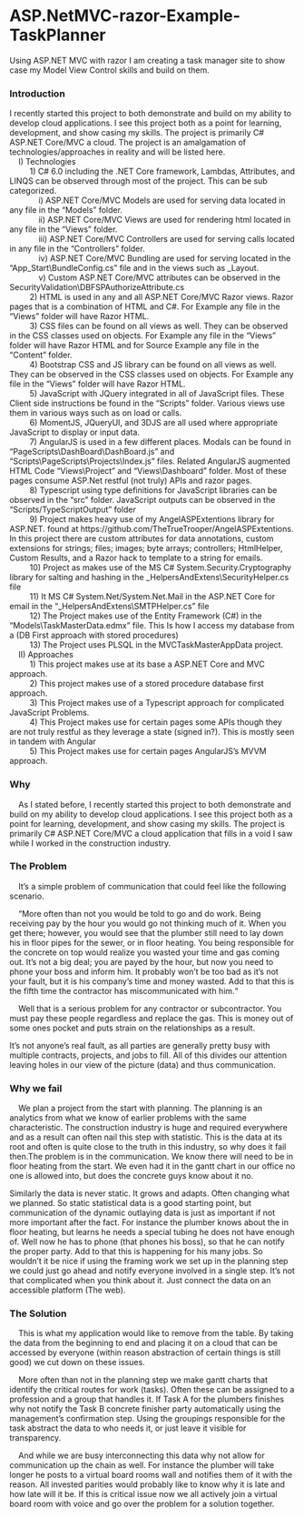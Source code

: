 # ASP.NetMVC-razor-Example-TaskPlanner
Using ASP.NET MVC with razor I am creating a task manager site to show case my Model View Control skills and build on them.

<h3>Introduction</h3> 
<p>I recently started this project to both demonstrate and build on my ability to develop cloud applications. I see this project both as a point for learning, development, and show casing my skills. The project is primarily C# ASP.NET Core/MVC a cloud. The project is an amalgamation of technologies/approaches in reality and will be listed here.<br/>
&nbsp;&nbsp;&nbsp;&nbsp;I)	Technologies<br/>
&nbsp;&nbsp;&nbsp;&nbsp;&nbsp;&nbsp;&nbsp;&nbsp;    1)	C# 6.0 including the .NET Core framework, Lambdas, Attributes, and LINQS can be observed through most of the project. This   can be sub categorized. <br/>
&nbsp;&nbsp;&nbsp;&nbsp;&nbsp;&nbsp;&nbsp;&nbsp;&nbsp;&nbsp;&nbsp;&nbsp;        i)	ASP.NET Core/MVC Models are used for serving data located in any file in the “Models” folder.<br/>
&nbsp;&nbsp;&nbsp;&nbsp;&nbsp;&nbsp;&nbsp;&nbsp;&nbsp;&nbsp;&nbsp;&nbsp;        ii)	ASP.NET Core/MVC Views are used for rendering html located in any file in the “Views” folder.<br/>
&nbsp;&nbsp;&nbsp;&nbsp;&nbsp;&nbsp;&nbsp;&nbsp;&nbsp;&nbsp;&nbsp;&nbsp;        iii)	ASP.NET Core/MVC Controllers are used for serving calls located in any file in the “Controllers” folder.<br/>
&nbsp;&nbsp;&nbsp;&nbsp;&nbsp;&nbsp;&nbsp;&nbsp;&nbsp;&nbsp;&nbsp;&nbsp;        iv)	ASP.NET Core/MVC Bundling are used for serving located in the “App_Start\BundleConfig.cs” file and in the views such as _Layout.<br/>
&nbsp;&nbsp;&nbsp;&nbsp;&nbsp;&nbsp;&nbsp;&nbsp;&nbsp;&nbsp;&nbsp;&nbsp;        v)	Custom ASP.NET Core/MVC  attributes can be observed in the SecurityValidation\DBFSPAuthorizeAttribute.cs<br/>
&nbsp;&nbsp;&nbsp;&nbsp;&nbsp;&nbsp;&nbsp;&nbsp;    2)	HTML is used in any and all ASP.NET Core/MVC Razor views. Razor pages that is a combination of HTML and C#. For Example any file in the “Views” folder will have Razor HTML.<br/>
&nbsp;&nbsp;&nbsp;&nbsp;&nbsp;&nbsp;&nbsp;&nbsp;    3)	CSS files can be found on all views as well. They can be observed in the CSS classes used on objects. For Example any file in the “Views” folder will have Razor HTML and for Source Example any file in the “Content” folder.  <br/>
&nbsp;&nbsp;&nbsp;&nbsp;&nbsp;&nbsp;&nbsp;&nbsp;    4)	Bootstrap CSS and JS library can be found on all views as well. They can be observed in the CSS classes used on objects. For Example any file in the “Views” folder will have Razor HTML.<br/>
&nbsp;&nbsp;&nbsp;&nbsp;&nbsp;&nbsp;&nbsp;&nbsp;    5)	JavaScript with JQuery integrated in all of JavaScript files. These Client side instructions be found in the “Scripts” folder. Various views use them in various ways such as on load or calls.<br/>
&nbsp;&nbsp;&nbsp;&nbsp;&nbsp;&nbsp;&nbsp;&nbsp;    6)	MomentJS, JQueryUI, and 3DJS are all used where appropriate JavaScript to display or input data.<br/>
&nbsp;&nbsp;&nbsp;&nbsp;&nbsp;&nbsp;&nbsp;&nbsp;    7)	AngularJS is used in a few different places. Modals can be found in “PageScripts\DashBoard\DashBoard.js” and “Scripts\PageScripts\Projects\Index.js” files. Related AngularJS augmented HTML Code “Views\Project” and “Views\Dashboard” folder. Most of these pages consume ASP.Net restful (not truly) APIs and razor pages. <br/>
&nbsp;&nbsp;&nbsp;&nbsp;&nbsp;&nbsp;&nbsp;&nbsp;    8)	Typescript using type definitions for JavaScript libraries can be observed in the “src” folder. JavaScript outputs can be observed in the “Scripts/TypeScriptOutput” folder<br/>
&nbsp;&nbsp;&nbsp;&nbsp;&nbsp;&nbsp;&nbsp;&nbsp;    9)	Project makes heavy use of my AngelASPExtentions library for ASP.NET. found at https://github.com/TheTrueTrooper/AngelASPExtentions. In this project there are custom attributes for data annotations, custom extensions for strings; files; images; byte arrays; controllers; HtmlHelper, Custom Results, and a Razor hack to template to a string for emails.<br/>
&nbsp;&nbsp;&nbsp;&nbsp;&nbsp;&nbsp;&nbsp;&nbsp;    10)	Project as makes use of the MS C# System.Security.Cryptography library for salting and hashing in the _HelpersAndExtens\SecurityHelper.cs file<br/>
&nbsp;&nbsp;&nbsp;&nbsp;&nbsp;&nbsp;&nbsp;&nbsp;    11)	It MS C# System.Net/System.Net.Mail in the ASP.NET Core for email in the “_HelpersAndExtens\SMTPHelper.cs” file <br/>
&nbsp;&nbsp;&nbsp;&nbsp;&nbsp;&nbsp;&nbsp;&nbsp;    12)	The Project makes use of the Entity Framework (C#) in the “Models\TaskMasterData.edmx” file. This Is how I access my database from a (DB First approach with stored procedures)<br/>
&nbsp;&nbsp;&nbsp;&nbsp;&nbsp;&nbsp;&nbsp;&nbsp;    13)	The Project uses PLSQL in the MVCTaskMasterAppData project. <br/>
&nbsp;&nbsp;&nbsp;&nbsp;II)	Approaches<br/>
&nbsp;&nbsp;&nbsp;&nbsp;&nbsp;&nbsp;&nbsp;&nbsp;    1)	This project makes use at its base a ASP.NET Core and MVC approach.<br/>
&nbsp;&nbsp;&nbsp;&nbsp;&nbsp;&nbsp;&nbsp;&nbsp;    2)	This project makes use of a stored procedure database first approach.<br/>
&nbsp;&nbsp;&nbsp;&nbsp;&nbsp;&nbsp;&nbsp;&nbsp;    3)	This Project makes use of a Typescript approach for complicated JavaScript Problems.<br/>
&nbsp;&nbsp;&nbsp;&nbsp;&nbsp;&nbsp;&nbsp;&nbsp;    4)	This Project makes use for certain pages some APIs though they are not truly restful as they leverage a state (signed in?). This is mostly seen in tandem with Angular<br/>
&nbsp;&nbsp;&nbsp;&nbsp;&nbsp;&nbsp;&nbsp;&nbsp;    5)	This Project makes use for certain pages AngularJS’s MVVM approach.</p>

<h3>Why</h3>  

<p>&nbsp;&nbsp;&nbsp;&nbsp;As I stated before, I recently started this project to both demonstrate and build on my ability to develop cloud applications. I see this project both as a point for learning, development, and show casing my skills. The project is primarily C# ASP.NET Core/MVC a cloud application that fills in a void I saw while I worked in the construction industry. </p>

<h3>The Problem</h3>

<p>&nbsp;&nbsp;&nbsp;&nbsp;It’s a simple problem of communication that could feel like the following scenario.</p>
<p>&nbsp;&nbsp;&nbsp;&nbsp;“More often than not you would be told to go and do work. Being receiving pay by the hour you would go not thinking much of it. When you get there; however, you would see that the plumber still need to lay down his in floor pipes for the sewer, or in floor heating. You being responsible for the concrete on top would realize you wasted your time and gas coming out. 
It’s not a big deal; you are payed by the hour, but now you need to phone your boss and inform him. It probably won’t be too bad as it’s not your fault, but it is his company’s time and money wasted. Add to that this is the fifth time the contractor has miscommunicated with him.“</p>
<p>&nbsp;&nbsp;&nbsp;&nbsp;Well that is a serious problem for any contractor or subcontractor. You must pay these people regardless and replace the gas. This is money out of some ones pocket and puts strain on the relationships as a result.</p>
<p>It’s not anyone’s real fault, as all parties are generally pretty busy with multiple contracts, projects, and jobs to fill. All of this divides our attention leaving holes in our view of the picture (data) and thus communication.</p>

<h3>Why we fail</h3>

<p>&nbsp;&nbsp;&nbsp;&nbsp;We plan a project from the start with planning. The planning is an analytics from what we know of earlier problems with the same characteristic. The construction industry is huge and required everywhere and as a result can often nail this step with statistic. This is the data at its root and often is quite close to the truth in this industry, so why does it fail then.The problem is in the communication. We know there will need to be in floor heating from the start. We even had it in the gantt chart in our office no one is allowed into, but does the concrete guys know about it no.</p>
Similarly the data is never static. It grows and adapts. Often changing what we planned. So static statistical data is a good starting point, but communication of the dynamic outlaying data is just as important if not more important after the fact. For instance the plumber knows about the in floor heating, but learns he needs a special tubing he does not have enough of. Well now he has to phone (that phones his boss), so that he can notify the proper party. Add to that this is happening for his many jobs.
So wouldn’t it be nice if using the framing work we set up in the planning step we could just go ahead and notify everyone involved in a single step. It’s not that complicated when you think about it. Just connect the data on an accessible platform (The web).</p>

<h3>The Solution</h3>

<p>&nbsp;&nbsp;&nbsp;&nbsp;This is what my application would like to remove from the table. By taking the data from the beginning to end and placing it on a cloud that can be accessed by everyone (within reason abstraction of certain things is still good) we cut down on these issues.</p>
<p>&nbsp;&nbsp;&nbsp;&nbsp;More often than not in the planning step we make gantt charts that identify the critical routes for work (tasks). Often these can be assigned to a profession and a group that handles it. If Task A for the plumbers finishes why not notify the Task B concrete finisher party automatically using the management’s confirmation step. Using the groupings responsible for the task abstract the data to who needs it, or just leave it visible for transparency.</p>
<p>&nbsp;&nbsp;&nbsp;&nbsp;And while we are busy interconnecting this data why not allow for communication up the chain as well. For instance the plumber will take longer he posts to a virtual board rooms wall and notifies them of it with the reason. All invested parities would probably like to know why it is late and how late will it be. If this is critical issue now we all actively join a virtual board room with voice and go over the problem for a solution together.</p>
</span>
